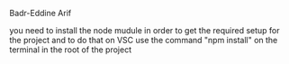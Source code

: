 Badr-Eddine Arif


you need to install the node mudule in order to get the required setup for the project and to do that on VSC use the command "npm install" on the terminal in the root of the project
